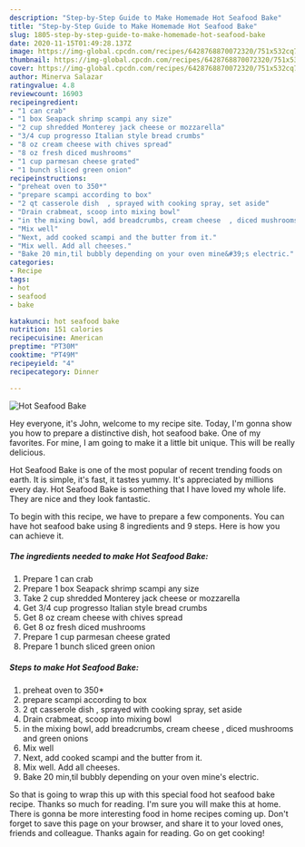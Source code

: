 ```yaml
---
description: "Step-by-Step Guide to Make Homemade Hot Seafood Bake"
title: "Step-by-Step Guide to Make Homemade Hot Seafood Bake"
slug: 1805-step-by-step-guide-to-make-homemade-hot-seafood-bake
date: 2020-11-15T01:49:28.137Z
image: https://img-global.cpcdn.com/recipes/6428768870072320/751x532cq70/hot-seafood-bake-recipe-main-photo.jpg
thumbnail: https://img-global.cpcdn.com/recipes/6428768870072320/751x532cq70/hot-seafood-bake-recipe-main-photo.jpg
cover: https://img-global.cpcdn.com/recipes/6428768870072320/751x532cq70/hot-seafood-bake-recipe-main-photo.jpg
author: Minerva Salazar
ratingvalue: 4.8
reviewcount: 16903
recipeingredient:
- "1 can crab"
- "1 box Seapack shrimp scampi any size"
- "2 cup shredded Monterey jack cheese or mozzarella"
- "3/4 cup progresso Italian style bread crumbs"
- "8 oz cream cheese with chives spread"
- "8 oz fresh diced mushrooms"
- "1 cup parmesan cheese grated"
- "1 bunch sliced green onion"
recipeinstructions:
- "preheat oven to 350*"
- "prepare scampi according to box"
- "2 qt casserole dish  , sprayed with cooking spray, set aside"
- "Drain crabmeat, scoop into mixing bowl"
- "in the mixing bowl, add breadcrumbs, cream cheese  , diced mushrooms and green onions"
- "Mix well"
- "Next, add cooked scampi and the butter from it."
- "Mix well. Add all cheeses."
- "Bake 20 min,til bubbly depending on your oven mine&#39;s electric."
categories:
- Recipe
tags:
- hot
- seafood
- bake

katakunci: hot seafood bake 
nutrition: 151 calories
recipecuisine: American
preptime: "PT30M"
cooktime: "PT49M"
recipeyield: "4"
recipecategory: Dinner

---
```



![Hot Seafood Bake](https://img-global.cpcdn.com/recipes/6428768870072320/751x532cq70/hot-seafood-bake-recipe-main-photo.jpg)

Hey everyone, it's John, welcome to my recipe site. Today, I'm gonna show you how to prepare a distinctive dish, hot seafood bake. One of my favorites. For mine, I am going to make it a little bit unique. This will be really delicious.



Hot Seafood Bake is one of the most popular of recent trending foods on earth. It is simple, it's fast, it tastes yummy. It's appreciated by millions every day. Hot Seafood Bake is something that I have loved my whole life. They are nice and they look fantastic.


To begin with this recipe, we have to prepare a few components. You can have hot seafood bake using 8 ingredients and 9 steps. Here is how you can achieve it.

<!--inarticleads1-->

##### The ingredients needed to make Hot Seafood Bake:

1. Prepare 1 can crab
1. Prepare 1 box Seapack shrimp scampi any size
1. Take 2 cup shredded Monterey jack cheese or mozzarella
1. Get 3/4 cup progresso Italian style bread crumbs
1. Get 8 oz cream cheese with chives spread
1. Get 8 oz fresh diced mushrooms
1. Prepare 1 cup parmesan cheese grated
1. Prepare 1 bunch sliced green onion




<!--inarticleads2-->

##### Steps to make Hot Seafood Bake:

1. preheat oven to 350*
1. prepare scampi according to box
1. 2 qt casserole dish  , sprayed with cooking spray, set aside
1. Drain crabmeat, scoop into mixing bowl
1. in the mixing bowl, add breadcrumbs, cream cheese  , diced mushrooms and green onions
1. Mix well
1. Next, add cooked scampi and the butter from it.
1. Mix well. Add all cheeses.
1. Bake 20 min,til bubbly depending on your oven mine&#39;s electric.




So that is going to wrap this up with this special food hot seafood bake recipe. Thanks so much for reading. I'm sure you will make this at home. There is gonna be more interesting food in home recipes coming up. Don't forget to save this page on your browser, and share it to your loved ones, friends and colleague. Thanks again for reading. Go on get cooking!
